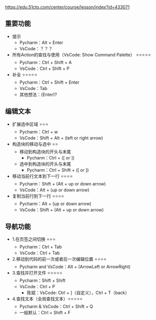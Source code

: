 
https://edu.51cto.com/center/course/lesson/index?id=433071

## 重要功能
- 提示
  - Pycharm：Alt + Enter
  - VsCode：？？？
- 所有Action的查找与使用（VsCode: Show Command Palette） ⭐⭐⭐⭐⭐
  - Pycharm：Ctrl + Shift + A
  - VsCode：Ctrl + Shift + P
- 补全 ⭐⭐⭐⭐⭐
  - Pycharm：Ctrl + Shift + Enter
  - VsCode：Tab
  - 其他想法：(Enter)?

## 编辑文本
- 扩展选中区域 ⭐⭐⭐
  - Pycharm：Ctrl + w
  - VsCode：Shift + Alt + (left or right arrow)
- 构造块的移动与选中 ⭐⭐
  - 移动到构造块的开头与末尾
    - Pycharm：Ctrl + ([ or ])
  - 选中到构造块的开头与末尾
    - Pycharm：Ctrl + Shift + ([ or ])
- 移动当前行文本到下一行 ⭐⭐⭐⭐
  - Pycharm：Shift + (Alt + up or down arrow)
  - VsCode：Alt + (up or down arrow)
- 复制当前行到下一行 ⭐⭐⭐⭐
  - Pycharm：Alt + (up or down arrow)
  - VsCode：Shift + (Alt + up or down arrow)

## 导航功能
- 1.在页签之间切换 ⭐⭐⭐
  - Pycharm：Ctrl + Tab
  - VsCode：Ctrl + Tab
- 2.移动到代码的前一次或者后一次编辑位置 ⭐⭐⭐⭐
  - Pycharm and VsCode：Alt + (ArrowLeft or ArrowRight)
- 3.查找并打开文件 ⭐⭐⭐⭐⭐
  - Pycharm：Shift + Shift
  - VsCode：Ctrl + P
    - 陈斌：VsCode: Ctrl + ]（自定义），Ctrl + T（back）
- 4.查找文本（全局查找文本）⭐⭐⭐⭐⭐
  - Pycharm & VsCode：Ctrl + Shift + Q
  - 一般默认：Ctrl + Shift + F  
